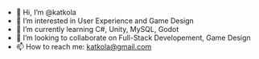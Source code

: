 - 👋 Hi, I’m @katkola
- 👀 I’m interested in User Experience and Game Design
- 🌱 I’m currently learning C#, Unity, MySQL, Godot
- 💞️ I’m looking to collaborate on Full-Stack Developement, Game Design
- 📫 How to reach me: katkola@gmail.com

<!---
katkola/katkola is a ✨ special ✨ repository because its `README.md` (this file) appears on your GitHub profile.
You can click the Preview link to take a look at your changes.
--->
